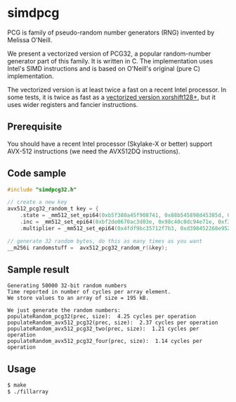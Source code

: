 # simdpcg

PCG is family of pseudo-random number generators (RNG) invented by
 Melissa O'Neill.



We present   a vectorized version of PCG32, a popular random-number generator
part of this family. It is written in C. The implementation uses Intel's SIMD
instructions and is based on O'Neill's original (pure C) implementation.

The vectorized version is at least twice a fast on a recent Intel processor.
In some tests, it is twice as fast as a [vectorized version xorshift128+](https://github.com/lemire/SIMDxorshift), but it uses wider registers and fancier instructions.


## Prerequisite

You should have a recent Intel processor (Skylake-X or better) support AVX-512 instructions
(we need the AVX512DQ instructions). 

## Code sample

```C
#include "simdpcg32.h"

// create a new key
avx512_pcg32_random_t key = {
    .state = _mm512_set_epi64(0xb5f380a45f908741, 0x88b545898d45385d, 0xd81c7fe764f8966c, 0x44a9a3b6b119e7bc, 0x3cb6e04dc22f629, 0x727947debc931183, 0xfbfa8fdcff91891f, 0xb9384fd8f34c0f49),
    .inc = _mm512_set_epi64(0xbf2de0670ac3d03e, 0x98c40c0dc94e71e, 0xf3565f35a8c61d00, 0xd3c83e29b30df640, 0x14b7f6e4c89630fa, 0x37cc7b0347694551, 0x4a052322d95d485b, 0x10f3ade77a26e15e),
    .multiplier = _mm512_set_epi64(0x4fdf9bc35712f7b3, 0xd398452268e95263, 0x11921fe50350bc27, 0xa86b2993096c0c47, 0xb79a40ffa4a1c1e7, 0x1facade8ed066211, 0x4507894c307ff2e5, 0x71c9b5465a547075)};

// generate 32 random bytes, do this as many times as you want
__m256i randomstuff =  avx512_pcg32_random_r(&key);
```

## Sample result

```
Generating 50000 32-bit random numbers
Time reported in number of cycles per array element.
We store values to an array of size = 195 kB.

We just generate the random numbers:
populateRandom_pcg32(prec, size):  4.25 cycles per operation
populateRandom_avx512_pcg32(prec, size):  2.37 cycles per operation
populateRandom_avx512_pcg32_two(prec, size):  1.21 cycles per operation
populateRandom_avx512_pcg32_four(prec, size):  1.14 cycles per operation
```

## Usage 

```bash
$ make
$ ./fillarray
```


